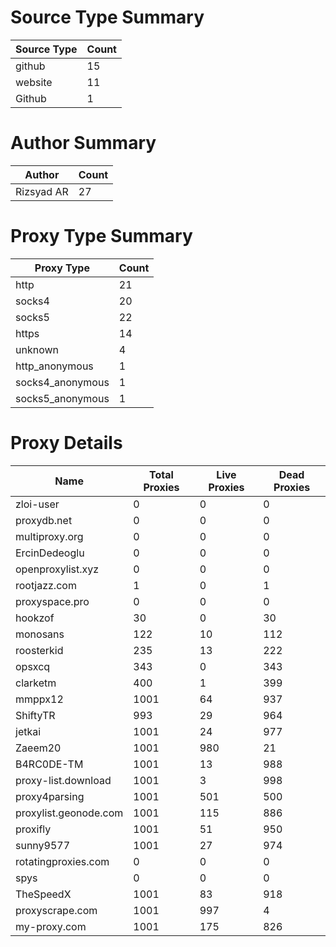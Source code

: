 # Source Type Summary

| Source Type | Count |
|-------------|-------|
| github | 15 |
| website | 11 |
| Github | 1 |


# Author Summary

| Author | Count |
|--------|-------|
| Rizsyad AR | 27 |


# Proxy Type Summary

| Proxy Type | Count |
|------------|-------|
| http | 21 |
| socks4 | 20 |
| socks5 | 22 |
| https | 14 |
| unknown | 4 |
| http_anonymous | 1 |
| socks4_anonymous | 1 |
| socks5_anonymous | 1 |


# Proxy Details

| Name | Total Proxies | Live Proxies | Dead Proxies |
|------|---------------|--------------|---------------|
| zloi-user | 0 | 0 | 0 |
| proxydb.net | 0 | 0 | 0 |
| multiproxy.org | 0 | 0 | 0 |
| ErcinDedeoglu | 0 | 0 | 0 |
| openproxylist.xyz | 0 | 0 | 0 |
| rootjazz.com | 1 | 0 | 1 |
| proxyspace.pro | 0 | 0 | 0 |
| hookzof | 30 | 0 | 30 |
| monosans | 122 | 10 | 112 |
| roosterkid | 235 | 13 | 222 |
| opsxcq | 343 | 0 | 343 |
| clarketm | 400 | 1 | 399 |
| mmppx12 | 1001 | 64 | 937 |
| ShiftyTR | 993 | 29 | 964 |
| jetkai | 1001 | 24 | 977 |
| Zaeem20 | 1001 | 980 | 21 |
| B4RC0DE-TM | 1001 | 13 | 988 |
| proxy-list.download | 1001 | 3 | 998 |
| proxy4parsing | 1001 | 501 | 500 |
| proxylist.geonode.com | 1001 | 115 | 886 |
| proxifly | 1001 | 51 | 950 |
| sunny9577 | 1001 | 27 | 974 |
| rotatingproxies.com | 0 | 0 | 0 |
| spys | 0 | 0 | 0 |
| TheSpeedX | 1001 | 83 | 918 |
| proxyscrape.com | 1001 | 997 | 4 |
| my-proxy.com | 1001 | 175 | 826 |
